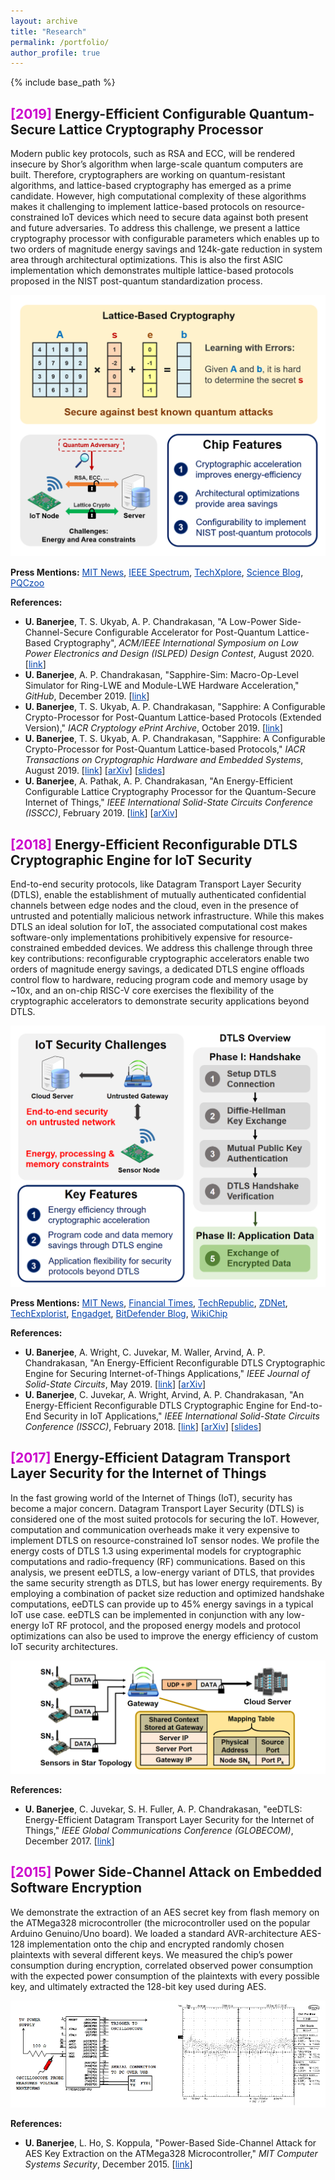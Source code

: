 ```yaml
---
layout: archive
title: "Research"
permalink: /portfolio/
author_profile: true
---
```


{% include base_path %}

<!-- 
{% for post in site.portfolio reversed %}
  {% include archive-single.html %}
{% endfor %}
-->

<span style="color:#CC00CC;">[2019]</span> Energy-Efficient Configurable Quantum-Secure Lattice Cryptography Processor
---------------

Modern public key protocols, such as RSA and ECC, will be rendered insecure by Shor’s algorithm when large-scale quantum computers are built. Therefore, cryptographers are working on quantum-resistant algorithms, and lattice-based cryptography has emerged as a prime candidate. However, high computational complexity of these algorithms makes it challenging to implement lattice-based protocols on resource-constrained IoT devices which need to secure data against both present and future adversaries. To address this challenge, we present a lattice cryptography processor with configurable parameters which enables up to two orders of magnitude energy savings and 124k-gate reduction in system area through architectural optimizations. This is also the first ASIC implementation which demonstrates multiple lattice-based protocols proposed in the NIST post-quantum standardization process.

![](/images/portfolio-fig4.png)

<b>Press Mentions:</b> <a href="http://news.mit.edu/2019/securing-internet-things-in-quantum-age-0301" style="color:#0645AD;">MIT News</a>, <a href="https://spectrum.ieee.org/tech-talk/computing/embedded-systems/circuit-secures-the-iot-against-quantum-attack" style="color:#0645AD;">IEEE Spectrum</a>, <a href="https://techxplore.com/news/2019-03-internet-quantum-age.html" style="color:#0645AD;">TechXplore</a>, <a href="https://scienceblog.com/506455/securing-the-internet-of-things-in-the-quantum-age/
" style="color:#0645AD;">Science Blog</a>, <a href="https://pqczoo.com/hardware/design/2019/08/09/SapphireLatticeCrypto.html" style="color:#0645AD;">PQCzoo</a>

<b>References:</b>
* <b>U. Banerjee</b>, T. S. Ukyab, A. P. Chandrakasan, "A Low-Power Side-Channel-Secure Configurable Accelerator for Post-Quantum Lattice-Based Cryptography", <i>ACM/IEEE International Symposium on Low Power Electronics and Design (ISLPED) Design Contest</i>, August 2020. [<a href="https://banerjeeutsav.github.io/files/2020-islped-design-contest-demo-proposal.pdf" style="color:#0645AD;">link</a>]
* <b>U. Banerjee</b>, A. P. Chandrakasan, "Sapphire-Sim: Macro-Op-Level Simulator for Ring-LWE and Module-LWE Hardware Acceleration," <i>GitHub</i>, December 2019. [<a href="https://github.com/banerjeeutsav/sapphire_sim" style="color:#0645AD;">link</a>]
* <b>U. Banerjee</b>, T. S. Ukyab, A. P. Chandrakasan, "Sapphire: A Configurable Crypto-Processor for Post-Quantum Lattice-based Protocols (Extended Version)," <i>IACR Cryptology ePrint Archive</i>, October 2019. [<a href="https://eprint.iacr.org/2019/1140" style="color:#0645AD;">link</a>]
* <b>U. Banerjee</b>, T. S. Ukyab, A. P. Chandrakasan, "Sapphire: A Configurable Crypto-Processor for Post-Quantum Lattice-based Protocols," <i>IACR Transactions on Cryptographic Hardware and Embedded Systems</i>, August 2019. [<a href="https://tches.iacr.org/index.php/TCHES/article/view/8344/" style="color:#0645AD;">link</a>] [<a href="https://arxiv.org/abs/1910.07557" style="color:#0645AD;">arXiv</a>] [<a href="https://ches.iacr.org/2019/src/slides/Day1/Session1_Lattice_onlypdfs/Paper3_PPT_CHES_2019_UtsavBanerjee.pdf" style="color:#0645AD;">slides</a>]
* <b>U. Banerjee</b>, A. Pathak, A. P. Chandrakasan, "An Energy-Efficient Configurable Lattice Cryptography Processor for the Quantum-Secure Internet of Things," <i>IEEE International Solid-State Circuits Conference (ISSCC)</i>, February 2019. [<a href="https://ieeexplore.ieee.org/document/8662528/" style="color:#0645AD;">link</a>] [<a href="https://arxiv.org/abs/1903.04570" style="color:#0645AD;">arXiv</a>]

<span style="color:#CC00CC;">[2018]</span> Energy-Efficient Reconfigurable DTLS Cryptographic Engine for IoT Security
---------------

End-to-end security protocols, like Datagram Transport Layer Security (DTLS), enable the establishment of mutually authenticated confidential channels between edge nodes and the cloud, even in the presence of untrusted and potentially malicious network infrastructure. While this makes DTLS an ideal solution for IoT, the associated computational cost makes software-only implementations prohibitively expensive for resource-constrained embedded devices. We address this challenge through three key contributions: reconfigurable cryptographic accelerators enable two orders of magnitude energy savings, a dedicated DTLS engine offloads control flow to hardware, reducing program code and memory usage by ~10x, and an on-chip RISC-V core exercises the flexibility of the cryptographic accelerators to demonstrate security applications beyond DTLS.

![](/images/portfolio-fig3.png)

<b>Press Mentions:</b> <a href="http://news.mit.edu/2018/energy-efficient-encryption-internet-of-things-0213" style="color:#0645AD;">MIT News</a>, <a href="https://www.ft.com/content/08fcd0f2-86a3-11e8-9199-c2a4754b5a0e" style="color:#0645AD;">Financial Times</a>, <a href="https://www.techrepublic.com/article/new-iot-chips-speed-encryption-dramatically-reduce-power-consumption-and-memory-requirements/" style="color:#0645AD;">TechRepublic</a>, <a href="http://www.zdnet.com/article/mit-creates-energy-efficient-chips-for-internet-of-things-device-encryption/" style="color:#0645AD;">ZDNet</a>, <a href="https://www.techexplorist.com/new-energy-efficient-encryption-technique-internet-things/11714/" style="color:#0645AD;">TechExplorist</a>, <a href="https://www.engadget.com/2018/02/13/mit-low-power-encryption-chip-internet-of-things-secure/" style="color:#0645AD;">Engadget</a>, <a href="https://www.bitdefender.com/box/blog/iot-news/mit-reveals-public-key-encryption-chip-secure-iot-devices/" style="color:#0645AD;">BitDefender Blog</a>, <a href="https://fuse.wikichip.org/news/1068/isscc-2018-mits-low-power-hardware-crypto-risc-v-iot-processor/" style="color:#0645AD;">WikiChip</a>

<b>References:</b>
* <b>U. Banerjee</b>, A. Wright, C. Juvekar, M. Waller, Arvind, A. P. Chandrakasan, "An Energy-Efficient Reconfigurable DTLS Cryptographic Engine for Securing Internet-of-Things Applications," <i>IEEE Journal of Solid-State Circuits</i>, May 2019. [<a href="https://ieeexplore.ieee.org/document/8721457/" style="color:#0645AD;">link</a>] [<a href="https://arxiv.org/abs/1907.04455" style="color:#0645AD;">arXiv</a>]
* <b>U. Banerjee</b>, C. Juvekar, A. Wright, Arvind, A. P. Chandrakasan, "An Energy-Efficient Reconfigurable DTLS Cryptographic Engine for End-to-End Security in IoT Applications," <i>IEEE International Solid-State Circuits Conference (ISSCC)</i>, February 2018. [<a href="https://ieeexplore.ieee.org/document/8310174/" style="color:#0645AD;">link</a>] [<a href="https://arxiv.org/abs/1903.04387" style="color:#0645AD;">arXiv</a>] [<a href="https://pdfs.semanticscholar.org/6b3f/8ca05dfd2f9e2ad9de5093f972c9b759592f.pdf" style="color:#0645AD;">slides</a>]

<span style="color:#CC00CC;">[2017]</span> Energy-Efficient Datagram Transport Layer Security for the Internet of Things
---------------

In the fast growing world of the Internet of Things (IoT), security has become a major concern. Datagram Transport Layer Security (DTLS) is considered one of the most suited protocols for securing the IoT. However, computation and communication overheads make it very expensive to implement DTLS on resource-constrained IoT sensor nodes. We profile the energy costs of DTLS 1.3 using experimental models for cryptographic computations and radio-frequency (RF) communications. Based on this analysis, we present eeDTLS, a low-energy variant of DTLS, that provides the same security strength as DTLS, but has lower energy requirements. By employing a combination of packet size reduction and optimized handshake computations, eeDTLS can provide up to 45% energy savings in a typical IoT use case. eeDTLS can be implemented in conjunction with any low-energy IoT RF protocol, and the proposed energy models and protocol optimizations can also be used to improve the energy efficiency of custom IoT security architectures.

![](/images/portfolio-fig2.png)

<b>References:</b>
* <b>U. Banerjee</b>, C. Juvekar, S. H. Fuller, A. P. Chandrakasan, "eeDTLS: Energy-Efficient Datagram Transport Layer Security for the Internet of Things," <i>IEEE Global Communications Conference (GLOBECOM)</i>, December 2017. [<a href="https://ieeexplore.ieee.org/document/8255053/" style="color:#0645AD;">link</a>]

<span style="color:#CC00CC;">[2015]</span> Power Side-Channel Attack on Embedded Software Encryption
---------------

We demonstrate the extraction of an AES secret key from flash memory on the ATMega328 microcontroller (the microcontroller used on the popular Arduino Genuino/Uno board). We loaded a standard AVR-architecture AES-128 implementation onto the chip and encrypted randomly chosen plaintexts with several different keys. We measured the chip’s power consumption during encryption, correlated observed power consumption with the expected power consumption of the plaintexts with every possible key, and ultimately extracted the 128-bit key used during AES.

![](/images/portfolio-fig1.png)

<b>References:</b>
* <b>U. Banerjee</b>, L. Ho, S. Koppula, "Power-Based Side-Channel Attack for AES Key Extraction on the ATMega328 Microcontroller," <i>MIT Computer Systems Security</i>, December 2015. [<a href="https://css.csail.mit.edu/6.858/2015/projects/utsav-lisayz-skoppula.pdf" style="color:#0645AD;">link</a>]